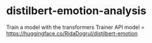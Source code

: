 # distilbert-emotion-analysis
Train a model with the transformers Trainer API
model = https://huggingface.co/RidaDogrul/distilbert-emotion
